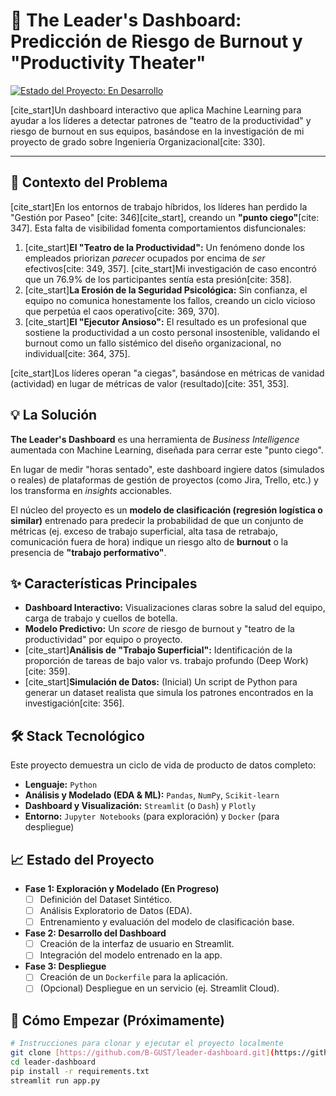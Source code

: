 # 🚀 The Leader's Dashboard: Predicción de Riesgo de Burnout y "Productivity Theater"

[![Estado del Proyecto: En Desarrollo](https://img.shields.io/badge/Estado-En%20Desarrollo-yellow.svg)](https://github.com/B-GUST/leader-dashboard)

[cite_start]Un dashboard interactivo que aplica Machine Learning para ayudar a los líderes a detectar patrones de "teatro de la productividad" y riesgo de burnout en sus equipos, basándose en la investigación de mi proyecto de grado sobre Ingeniería Organizacional[cite: 330].

---

## 🎯 Contexto del Problema

[cite_start]En los entornos de trabajo híbridos, los líderes han perdido la "Gestión por Paseo" [cite: 346][cite_start], creando un **"punto ciego"**[cite: 347]. Esta falta de visibilidad fomenta comportamientos disfuncionales:

1.  [cite_start]**El "Teatro de la Productividad":** Un fenómeno donde los empleados priorizan *parecer* ocupados por encima de *ser* efectivos[cite: 349, 357]. [cite_start]Mi investigación de caso encontró que un 76.9% de los participantes sentía esta presión[cite: 358].
2.  [cite_start]**La Erosión de la Seguridad Psicológica:** Sin confianza, el equipo no comunica honestamente los fallos, creando un ciclo vicioso que perpetúa el caos operativo[cite: 369, 370].
3.  [cite_start]**El "Ejecutor Ansioso":** El resultado es un profesional que sostiene la productividad a un costo personal insostenible, validando el burnout como un fallo sistémico del diseño organizacional, no individual[cite: 364, 375].

[cite_start]Los líderes operan "a ciegas", basándose en métricas de vanidad (actividad) en lugar de métricas de valor (resultado)[cite: 351, 353].

## 💡 La Solución

**The Leader's Dashboard** es una herramienta de *Business Intelligence* aumentada con Machine Learning, diseñada para cerrar este "punto ciego".

En lugar de medir "horas sentado", este dashboard ingiere datos (simulados o reales) de plataformas de gestión de proyectos (como Jira, Trello, etc.) y los transforma en *insights* accionables.

El núcleo del proyecto es un **modelo de clasificación (regresión logística o similar)** entrenado para predecir la probabilidad de que un conjunto de métricas (ej. exceso de trabajo superficial, alta tasa de retrabajo, comunicación fuera de hora) indique un riesgo alto de **burnout** o la presencia de **"trabajo performativo"**.

## ✨ Características Principales

* **Dashboard Interactivo:** Visualizaciones claras sobre la salud del equipo, carga de trabajo y cuellos de botella.
* **Modelo Predictivo:** Un *score* de riesgo de burnout y "teatro de la productividad" por equipo o proyecto.
* [cite_start]**Análisis de "Trabajo Superficial":** Identificación de la proporción de tareas de bajo valor vs. trabajo profundo (Deep Work)[cite: 359].
* [cite_start]**Simulación de Datos:** (Inicial) Un script de Python para generar un dataset realista que simula los patrones encontrados en la investigación[cite: 356].

## 🛠️ Stack Tecnológico

Este proyecto demuestra un ciclo de vida de producto de datos completo:

* **Lenguaje:** `Python`
* **Análisis y Modelado (EDA & ML):** `Pandas`, `NumPy`, `Scikit-learn`
* **Dashboard y Visualización:** `Streamlit` (o `Dash`) y `Plotly`
* **Entorno:** `Jupyter Notebooks` (para exploración) y `Docker` (para despliegue)

## 📈 Estado del Proyecto

* **Fase 1: Exploración y Modelado (En Progreso)**
    * [ ] Definición del Dataset Sintético.
    * [ ] Análisis Exploratorio de Datos (EDA).
    * [ ] Entrenamiento y evaluación del modelo de clasificación base.
* **Fase 2: Desarrollo del Dashboard**
    * [ ] Creación de la interfaz de usuario en Streamlit.
    * [ ] Integración del modelo entrenado en la app.
* **Fase 3: Despliegue**
    * [ ] Creación de un `Dockerfile` para la aplicación.
    * [ ] (Opcional) Despliegue en un servicio (ej. Streamlit Cloud).

## 🚀 Cómo Empezar (Próximamente)

```bash
# Instrucciones para clonar y ejecutar el proyecto localmente
git clone [https://github.com/B-GUST/leader-dashboard.git](https://github.com/B-GUST/leader-dashboard.git)
cd leader-dashboard
pip install -r requirements.txt
streamlit run app.py
